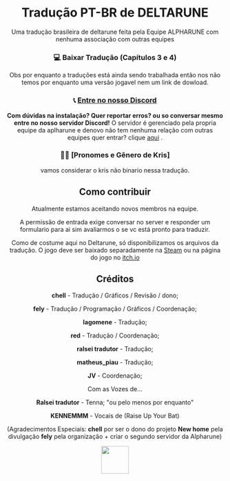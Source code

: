 <div align="center">
  <h1>Tradução PT-BR de DELTARUNE</h1>
  <p>Uma tradução brasileira de deltarune feita pela Equipe ALPHARUNE
  com nenhuma associação com outras equipes
<div align="center">

<div align="center">

  ### 💻 Baixar Tradução (Capítulos 3 e 4)
<div align="center">
Obs por enquanto a traduções está ainda sendo trabalhada então nos não temos por enquanto uma versão jogavel nem um link de dowload.
</p>

### 📞 [Entre no nosso Discord](https://discord.com/invite/fc4ugKSNjJ)

**Com dúvidas na instalação? Quer reportar erros? ou so conversar mesmo entre no nosso servidor Discord!** O servidor é gerenciado pela propria equipe da aplharune e denovo não tem nenhuma relação com outras equipes quer entrar? clique [aqui](https://discord.com/invite/fc4ugKSNjJ)
.

### 🏳️‍🌈 [Pronomes e Gênero de Kris]
vamos considerar o kris não binario nessa tradução.

## Como contribuir

Atualmente estamos aceitando novos membros na equipe.

A permissão de entrada exige conversar no server e responder um formulario para ai sim avaliarmos o se vc está pronto para traduzir.

Como de costume aqui no Deltarune, só disponibilizamos os arquivos da tradução. O jogo deve ser baixado separadamente na [Steam](https://store.steampowered.com/app/1671210/DELTARUNE/)  ou na página do jogo no [itch.io](https://tobyfox.itch.io/deltarune)

## Créditos

 **chell** - Tradução / Gráficos / Revisão / dono;
 
 **fely** - Tradução / Programação / Gráficos / Coordenação;

 **Iagomene** - Tradução;
 
 **red** - Tradução / Coordenação;
 
 **ralsei tradutor** - Tradução;
 
 **matheus_piau** - Tradução;
 
 **JV** - Coordenação;


Com as Vozes de...

 **Ralsei tradutor** - Tenna; "ou pelo menos por enquanto"

 **KENNEMMM** - Vocais de (Raise Up Your Bat)

(Agradecimentos Especiais: **chell** por ser o dono do projeto **New home** pela divulgação **fely** pela organização + criar o segundo servidor da Alpharune)

<img width="64" height="64" src="https://user-images.githubusercontent.com/28575885/134047058-652bd587-e9af-4e84-b0cd-e99c2b4ecad7.png">
